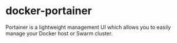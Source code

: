 # docker-portainer
Portainer is a lightweight management UI which allows you to easily manage your Docker host or Swarm cluster.
